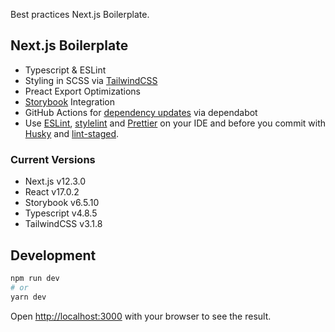 Best practices Next.js Boilerplate.

## Next.js Boilerplate

- Typescript & ESLint
- Styling in SCSS via [TailwindCSS](https://www.tailwindcss.com)
- Preact Export Optimizations
- [Storybook](https://www.storybook.js.org) Integration
- GitHub Actions for [dependency updates](https://dependabot.com/) via dependabot
- Use [ESLint](https://eslint.org/), [stylelint](https://stylelint.io/) and [Prettier](https://prettier.io/) on your IDE and before you commit with [Husky](https://github.com/typicode/husky) and [lint-staged](https://github.com/okonet/lint-staged).

### Current Versions

- Next.js v12.3.0
- React v17.0.2
- Storybook v6.5.10
- Typescript v4.8.5
- TailwindCSS v3.1.8

## Development

```bash
npm run dev
# or
yarn dev
```

Open [http://localhost:3000](http://localhost:3000) with your browser to see the result.

